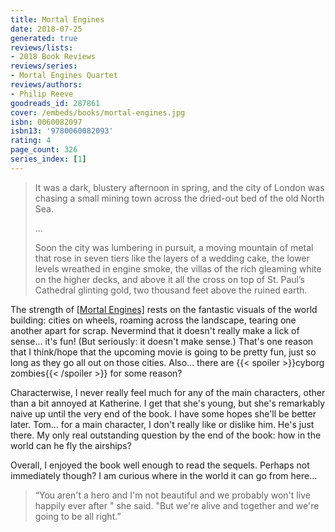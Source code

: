 ```yaml
---
title: Mortal Engines
date: 2018-07-25
generated: true
reviews/lists:
- 2018 Book Reviews
reviews/series:
- Mortal Engines Quartet
reviews/authors:
- Philip Reeve
goodreads_id: 287861
cover: /embeds/books/mortal-engines.jpg
isbn: 0060082097
isbn13: '9780060082093'
rating: 4
page_count: 326
series_index: [1]
---
```

>  It was a dark, blustery afternoon in spring, and the city of London was chasing a small mining town across the dried-out bed of the old North Sea.  
>
>  ...  
>
>  Soon the city was lumbering in pursuit, a moving mountain of metal that rose in seven tiers like the layers of a wedding cake, the lower levels wreathed in engine smoke, the villas of the rich gleaming white on the higher decks, and above it all the cross on top of St. Paul’s Cathedral glinting gold, two thousand feet above the ruined earth.  

<!--more-->

The strength of [[Mortal Engines]]() rests on the fantastic visuals of the world building: cities on wheels, roaming across the landscape, tearing one another apart for scrap. Nevermind that it doesn't really make a lick of sense... it's fun! (But seriously: it doesn't make sense.) That's one reason that I think/hope that the upcoming movie is going to be pretty fun, just so long as they go all out on those cities. Also... there are  {{< spoiler >}}cyborg zombies{{< /spoiler >}}  for some reason?  

Characterwise, I never really feel much for any of the main characters, other than a bit annoyed at Katherine. I get that she's young, but she's remarkably naive up until the very end of the book. I have some hopes she'll be better later. Tom... for a main character, I don't really like or dislike him. He's just there. My only real outstanding question by the end of the book: how in the world can he fly the airships?  

Overall, I enjoyed the book well enough to read the sequels. Perhaps not immediately though? I am curious where in the world it can go from here...  

> “You aren't a hero and I'm not beautiful and we probably won't live happily ever after " she said. "But we're alive and together and we're going to be all right.”
